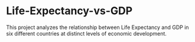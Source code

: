 # Life-Expectancy-vs-GDP
This project analyzes the relationship between Life Expectancy and GDP in six different countries at distinct levels of economic development. 
